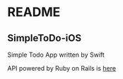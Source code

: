 # README

## SimpleToDo-iOS 

Simple Todo App written by Swift


API powered by Ruby on Rails is [here](https://github.com/hiromitsusasaki/simple_todo_api)
